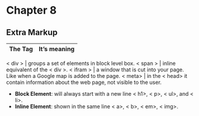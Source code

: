 # **Chapter 8** 

## Extra Markup 

**The Tag**   | **It’s meaning**
--------------| --------------- 
 
< div >       | groups a set of elements in block level box.
< span >      | inline equivalent of the < div >. 
< ifram >     | a window that is cut into your page. Like when a Google map is added to the page.
< meta>       | in the < head> it contain information about the web page, not visible to the user. 


- **Block Element**: will always start with a new line < h1>, < p>, < ul>, and < li>.
- **Inline Element**: shown in the same line < a>, < b>, < em>, < img>.